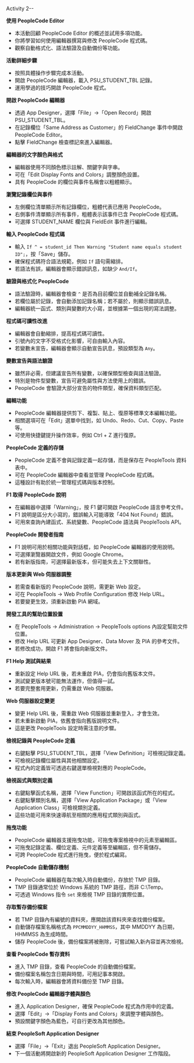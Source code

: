 Activity 2-- 

**使用 PeopleCode Editor**
- 本活動回顧 PeopleCode Editor 的概述並試用多項功能。
- 你將學習如何使用編輯器撰寫與修改 PeopleCode 程式碼。
- 觀察自動格式化、語法驗證及自動備份等功能。

 

**活動詳細步驟**
- 按照具體操作步驟完成本活動。
- 開啟 PeopleCode 編輯器，載入 PSU_STUDENT_TBL 記錄。
- 運用學過的技巧開啟 PeopleCode 程式。

**開啟 PeopleCode 編輯器**
- 透過 App Designer，選擇「File」→「Open Record」開啟 PSU_STUDENT_TBL。
- 在記錄欄位「Same Address as Customer」的 FieldChange 事件中開啟 PeopleCode Editor。
- 點擊 FieldChange 檢查標記來進入編輯器。

**編輯器的文字顏色與格式**
- 編輯器使用不同顏色標示註解、關鍵字與字串。
- 可在「Edit Display Fonts and Colors」調整顏色設置。
- 具有 PeopleCode 的欄位與事件名稱會以粗體顯示。

**瀏覽記錄欄位與事件**
- 左側欄位清單顯示所有記錄欄位，粗體代表已應用 PeopleCode。
- 右側事件清單顯示所有事件，粗體表示該事件已含 PeopleCode 程式碼。
- 可選擇 STUDENT_NAME 欄位與 FieldEdit 事件進行編輯。

**輸入 PeopleCode 程式碼**
- 輸入 `If ^ = student_id Then Warning "Student name equals student ID";`，按「Save」儲存。
- 確保程式碼符合語法規範，例如 `If` 語句需縮排。
- 若語法有誤，編輯器會顯示錯誤訊息，如缺少 `And/If`。

**驗證與格式化 PeopleCode**
- 語法驗證時，編輯器會檢查 `^` 是否為目前欄位並自動補全記錄名稱。
- 若欄位屬於記錄，會自動添加記錄名稱；若不屬於，則顯示錯誤訊息。
- 編輯器統一函式、類別與變數的大小寫，並根據第一個出現的寫法調整。

**程式碼可讀性改進**
- 編輯器會自動縮排，提高程式碼可讀性。
- 引號內的文字不受格式化影響，可自由輸入內容。
- 若變數未宣告，編輯器會顯示自動宣告訊息，預設類型為 `Any`。


**變數宣告與語法驗證**  
- 雖然非必需，但建議宣告所有變數，以確保類型檢查與語法驗證。  
- 特別是物件型變數，宣告可避免屬性與方法使用上的錯誤。  
- PeopleCode 會驗證大部分宣告的物件類型，確保資料類型匹配。  

**編輯功能**  
- PeopleCode 編輯器提供剪下、複製、貼上、復原等標準文本編輯功能。  
- 相關選項可在「Edit」選單中找到，如 Undo、Redo、Cut、Copy、Paste 等。  
- 可使用快捷鍵提升操作效率，例如 Ctrl + Z 進行復原。  

**PeopleCode 定義的存儲**  
- PeopleCode 定義不會與記錄定義一起存儲，而是保存在 PeopleTools 資料表中。  
- 可在 PeopleCode 編輯器中查看並管理 PeopleCode 程式碼。  
- 這種設計有助於統一管理程式碼與版本控制。  

**F1 取得 PeopleCode 說明**  
- 在編輯器中選擇「Warning」，按 F1 鍵可開啟 PeopleCode 語言參考文件。  
- F1 說明是區分大小寫的，錯誤輸入可能導致「404 Not Found」錯誤。  
- 可用來查詢內建函式、系統變數、PeopleCode 語法與 PeopleTools API。  

**PeopleCode 開發者指南**  
- F1 說明可用於相關功能與對話框，如 PeopleCode 編輯器的使用說明。  
- 可選擇瀏覽器開啟文件，例如 Google Chrome。  
- 若有新版指南，可選擇最新版本，但可能失去上下文關聯性。  

**版本更新與 Web 伺服器調整**  
- 若需查看新版的 PeopleCode 說明，需更新 Web 設定。  
- 可在 PeopleTools → Web Profile Configuration 修改 Help URL。  
- 若要變更生效，須重新啟動 PIA 網域。  

**開發工具的幫助位置設置**  
- 在 PeopleTools → Administration → PeopleTools options 內設定幫助文件位置。  
- 修改 Help URL 可更新 App Designer、Data Mover 及 PIA 的參考文件。  
- 若修改成功，開啟 F1 將會指向新版文件。  

**F1 Help 測試與結果**  
- 重新設定 Help URL 後，若未重啟 PIA，仍會指向舊版本文件。  
- 測試變更版本號可能無法運作，但值得一試。  
- 若要完整套用更新，仍需重啟 Web 伺服器。  


**Web 伺服器設定變更**  
- 變更 Help URL 後，需重啟 Web 伺服器並重新登入，才會生效。  
- 若未重新啟動 PIA，依舊會指向舊版說明文件。  
- 這是更改 PeopleTools 設定時需注意的步驟。  

**檢視記錄與 PeopleCode 定義**  
- 右鍵點擊 PSU_STUDENT_TBL，選擇「View Definition」可檢視記錄定義。  
- 可檢視記錄欄位屬性與其他相關設定。  
- 程式內的定義皆可透過右鍵選單檢視對應的 PeopleCode。  

**檢視函式與類別定義**  
- 右鍵點擊函式名稱，選擇「View Function」可開啟該函式所在的程式。  
- 右鍵點擊類別名稱，選擇「View Application Package」或「View Application Class」可檢視類別定義。  
- 這些功能可用來快速導航至相關的應用程式類別與函式。  

**拖曳功能**  
- PeopleCode 編輯器支援拖曳功能，可拖曳專案檢視中的元素至編輯區。  
- 可拖曳記錄定義、欄位定義、元件定義等至編輯區，但不需儲存。  
- 可跨 PeopleCode 程式進行拖曳，便於程式編寫。  

**PeopleCode 自動儲存機制**  
- PeopleCode 編輯器在每次輸入時自動備份，存放於 TMP 目錄。  
- TMP 目錄通常位於 Windows 系統的 TMP 路徑，而非 C:\Temp。  
- 可透過 Windows 指令 `set` 來檢視 TMP 目錄的實際位置。  

**存取暫存備份檔案**  
- 若 TMP 目錄內有編號的資料夾，應開啟該資料夾來查找備份檔案。  
- 自動儲存檔案名稱格式為 `PPCMMDDYY_HHMMSS`，其中 MMDDYY 為日期，HHMMSS 為生成時間。  
- 儲存 PeopleCode 後，備份檔案將被刪除，可嘗試輸入新內容並再次檢視。  


**查看 PeopleCode 暫存資料**  
- 進入 TMP 目錄，查看 PeopleCode 的自動備份檔案。  
- 備份檔案名稱包含日期與時間，可用記事本開啟。  
- 每次輸入時，編輯器會將資料備份至 TMP 目錄。  

**修改 PeopleCode 編輯器字體與顏色**  
- 進入 Application Designer，確保 PeopleCode 程式為作用中的定義。  
- 選擇「Edit」→「Display Fonts and Colors」來調整字體與顏色。  
- 預設關鍵字顏色為藍色，可自行更改為其他顏色。  

**結束 PeopleSoft Application Designer**  
- 選擇「File」→「Exit」退出 PeopleSoft Application Designer。  
- 下一個活動將開啟新的 PeopleSoft Application Designer 工作階段。  


